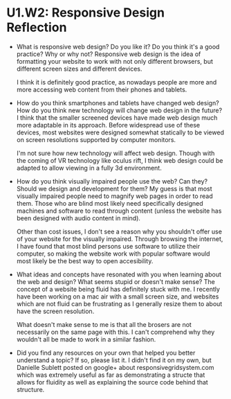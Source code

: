 # U1.W2: Responsive Design Reflection

* What is responsive web design? Do you like it?  Do you think it's a good practice? Why or why not?
	Responsive web design is the idea of formatting your website to work with not only different browsers, but different screen sizes and different devices.

	I think it is definitely good practice, as nowadays people are more and more accessing web content from their phones and tablets.

* How do you think smartphones and tablets have changed web design? How do you think new technology will change web design in the future?
	I think that the smaller screened devices have made web design much more adaptable in its approach.  Before widespread use of these devices, most websites were designed somewhat statically to be viewed on screen resolutions supported by computer monitors. 

	I'm not sure how new technology will affect web design.  Though with the coming of VR technology like oculus rift, I think web design could be adapted to allow viewing in a fully 3d environment.

* How do you think visually impaired people use the web? Can they? Should we design and development for them?
	My guess is that most visually impaired people need to magnify web pages in order to read them.  Those who are blind most likely  need specifically designed machines and software to read through content (unless the website has been designed with audio content in mind).

	Other than cost issues, I don't see a reason why you shouldn't offer use of your website for the visually impaired. Through browsing the internet, I have found that most blind persons use software to utilize their computer, so making the website work with popular software would most likely be the best way to open accesibility.

* What ideas and concepts have resonated with you when learning about the web and design? What seems stupid or doesn't make sense?
	The concept of a website being fluid has definitely stuck with me. I recently have been working on a mac air with a small screen size, and websites which are not fluid can be frustrating as I generally resize them to about have the screen resolution.

	What doesn't make sense to me is that all the brosers are not necessarily on the same page with this.  I can't comprehend why they wouldn't all be made to work in a similar fashion.
* Did you find any resources on your own that helped you better understand a topic? If so, please list it.
	I didn't find it on my own, but Danielle Sublett posted on google+ about responsivegridsystem.com which was extremely useful as far as demonstrating a structe that allows for fluidity as well as explaining the source code behind that structure.